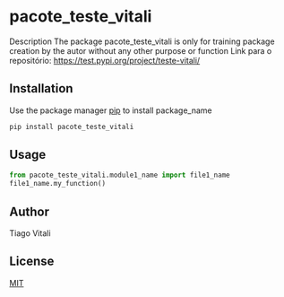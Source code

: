# pacote_teste_vitali

Description
The package pacote_teste_vitali is only for training package creation by the autor without any other purpose or function
Link para o repositório: https://test.pypi.org/project/teste-vitali/

## Installation

Use the package manager [pip](https://pip.pypa.io/en/stable) to install package_name

```bash
pip install pacote_teste_vitali
```

## Usage

```python
from pacote_teste_vitali.module1_name import file1_name
file1_name.my_function()
```

## Author
Tiago Vitali

## License
[MIT](https://choosealicense.com/licenses/mit/)
